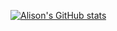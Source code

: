 [![Alison's GitHub stats](https://github-readme-stats.vercel.app/api?username=Alison-Doyle&show_icons=true&theme=TokyoNight)](https://github.com/anuraghazra/github-readme-stats)
